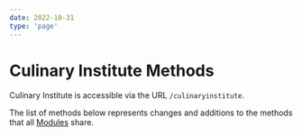 ```yaml
---
date: 2022-10-31
type: 'page'
---
```


# Culinary Institute Methods

Culinary Institute is accessible via the URL `/culinaryinstitute`.

The list of methods below represents changes and additions to the methods that all [Modules](/api/Modules) share.
